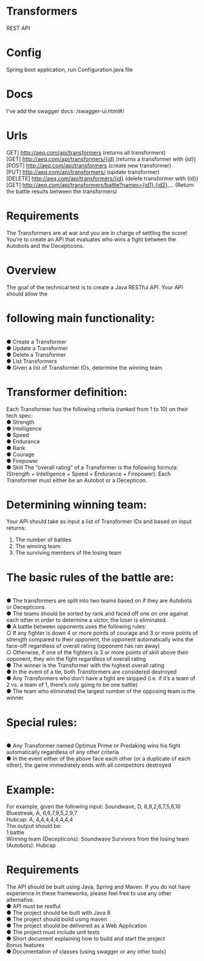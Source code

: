 # Transformers
REST API

# Config
Spring boot application, run Configuration.java file

# Docs
I've add the swagger docs: /swagger-ui.html#/
     
# Urls
GET] http://aeq.com/api/transformers (returns all transformers)
<br>[GET] http://aeq.com/api/transformers/{id} (returns a transformer with {id})
<br>[POST] http://aeq.com/api/transformers (create new transformer)
<br>[PUT] http://aeq.com/api/transformers/ (update transformer)
<br>[DELETE] http://aeq.com/api/transformers/{id} (delete transformer with {id})
<br>[GET] http://aeq.com/api/transformers/battle?names={id1},{id2},... (Return the battle results between the transformers)

# Requirements
The Transformers are at war and you are in charge of settling the score! You’re to create an API
that evaluates who wins a fight between the Autobots and the Decepticons.

# Overview
The goal of the technical test is to create a Java RESTful API. Your API should allow the
# following main functionality:
<br>● Create a Transformer
<br>● Update a Transformer
<br>● Delete a Transformer
<br>● List Transformers
<br>● Given a list of Transformer IDs, determine the winning team
# Transformer definition:
Each Transformer has the following criteria (ranked from 1 to 10) on their tech spec:
<br>● Strength
<br>● Intelligence
<br>● Speed
<br>● Endurance
<br>● Rank
<br>● Courage
<br>● Firepower
<br>● Skill
The “overall rating” of a Transformer is the following formula: (Strength + Intelligence + Speed +
Endurance + Firepower).
Each Transformer must either be an Autobot or a Decepticon.

# Determining winning team:
Your API should take as input a list of Transformer IDs and based on input returns:
1. The number of battles
2. The winning team
3. The surviving members of the losing team
# The basic rules of the battle are:
<br>● The transformers are split into two teams based on if they are Autobots or Decepticons
<br>● The teams should be sorted by rank and faced off one on one against each other in
order to determine a victor, the loser is eliminated.
<br>● A battle between opponents uses the following rules:
<br>○ If any fighter is down 4 or more points of courage and 3 or more points of strength compared to their opponent, the opponent automatically wins the face-off regardless of overall rating (opponent has ran away)
<br>○ Otherwise, if one of the fighters is 3 or more points of skill above their opponent, they win the fight regardless of overall rating
<br>● The winner is the Transformer with the highest overall rating
<br>● In the event of a tie, both Transformers are considered destroyed
<br>● Any Transformers who don’t have a fight are skipped (i.e. if it’s a team of 2 vs. a team of
1, there’s only going to be one battle)
<br>● The team who eliminated the largest number of the opposing team is the winner
# Special rules:
<br>● Any Transformer named Optimus Prime or Predaking wins his fight automatically
regardless of any other criteria
<br>● In the event either of the above face each other (or a duplicate of each other), the game
immediately ends with all competitors destroyed
# Example:
For example, given the following input: Soundwave, D, 8,9,2,6,7,5,6,10 Bluestreak, A, 6,6,7,9,5,2,9,7
<br>Hubcap: A, 4,4,4,4,4,4,4,4
<br>The output should be:
<br>1 battle
<br>Winning team (Decepticons): Soundwave Survivors from the losing team (Autobots): Hubcap
# Requirements
The API should be built using Java, Spring and Maven. If you do not have experience in these frameworks, please feel free to use any other alternative.
<br>● API must be restful
<br>● The project should be built with Java 8
<br>● The project should build using maven
<br>● The project should be delivered as a Web Application
<br>● The project must include unit tests
<br>● Short document explaining how to build and start the project
<br>Bonus features
<br>● Documentation of classes (using swagger or any other tools)
